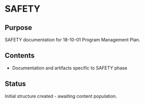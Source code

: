# SAFETY

## Purpose
SAFETY documentation for 18-10-01 Program Management Plan.

## Contents
- Documentation and artifacts specific to SAFETY phase

## Status
Initial structure created - awaiting content population.
